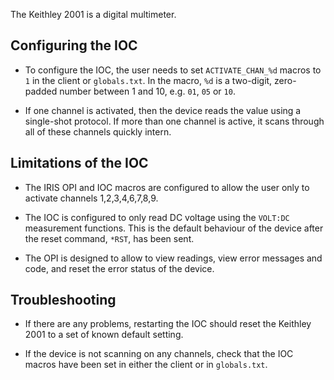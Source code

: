 The Keithley 2001 is a digital multimeter.

## Configuring the IOC

*  To configure the IOC, the user needs to set `ACTIVATE_CHAN_%d` macros to `1` in the client or `globals.txt`. In the macro, `%d` is a two-digit, zero-padded number between 1 and 10, e.g. `01`, `05` or `10`.

* If one channel is activated, then the device reads the value using a single-shot protocol. If more than one channel is active, it scans through all of these channels quickly intern.

## Limitations of the IOC

* The IRIS OPI and IOC macros are configured to allow the user only to activate channels 1,2,3,4,6,7,8,9.

* The IOC is configured to only read DC voltage using the `VOLT:DC` measurement functions. This is the default behaviour of the device after the reset command, `*RST`, has been sent.

* The OPI is designed to allow to view readings, view error messages and code, and reset the error status of the device.

## Troubleshooting

* If there are any problems, restarting the IOC should reset the Keithley 2001 to a set of known default setting.

* If the device is not scanning on any channels, check that the IOC macros have been set in either the client or in `globals.txt`.